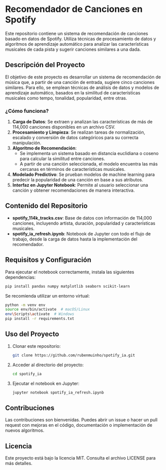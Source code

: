 # Recomendador de Canciones en Spotify

Este repositorio contiene un sistema de recomendación de canciones basado en datos de Spotify. 
Utiliza técnicas de procesamiento de datos y algoritmos de aprendizaje automático para analizar 
las características musicales de cada pista y sugerir canciones similares a una dada.

## Descripción del Proyecto

El objetivo de este proyecto es desarrollar un sistema de recomendación de música que, a partir 
de una canción de entrada, sugiere cinco canciones similares. Para ello, se emplean técnicas de 
análisis de datos y modelos de aprendizaje automático, basados en la similitud de características 
musicales como tempo, tonalidad, popularidad, entre otras.

### ¿Cómo funciona?
1. **Carga de Datos**: Se extraen y analizan las características de más de 114,000 canciones disponibles en un archivo CSV.
2. **Procesamiento y Limpieza**: Se realizan tareas de normalización, escalado y conversión de datos categóricos para su correcta manipulación.
3. **Algoritmo de Recomendación**:
   - Se implementa un sistema basado en distancia euclidiana o coseno para calcular la similitud entre canciones.
   - A partir de una canción seleccionada, el modelo encuentra las más cercanas en términos de características musicales.
4. **Modelado Predictivo**: Se prueban modelos de machine learning para predecir la popularidad de una canción en base a sus atributos.
5. **Interfaz en Jupyter Notebook**: Permite al usuario seleccionar una canción y obtener recomendaciones de manera interactiva.

## Contenido del Repositorio

- **spotify_114k_tracks.csv**: Base de datos con información de 114,000 canciones, incluyendo artista, duración, popularidad y características musicales.
- **spotify_ia_refresh.ipynb**: Notebook de Jupyter con todo el flujo de trabajo, desde la carga de datos hasta la implementación del recomendador.

## Requisitos y Configuración

Para ejecutar el notebook correctamente, instala las siguientes dependencias:

```bash
pip install pandas numpy matplotlib seaborn scikit-learn
```

Se recomienda utilizar un entorno virtual:

```bash
python -m venv env
source env/bin/activate  # macOS/Linux
env\Scripts\activate  # Windows
pip install -r requirements.txt
```

## Uso del Proyecto

1. Clonar este repositorio:
   ```bash
   git clone https://github.com/rubenmuinho/spotify_ia.git
   ```
2. Acceder al directorio del proyecto:
   ```bash
   cd spotify_ia
   ```
3. Ejecutar el notebook en Jupyter:
   ```bash
   jupyter notebook spotify_ia_refresh.ipynb
   ```

## Contribuciones

Las contribuciones son bienvenidas. Puedes abrir un issue o hacer un pull request con mejoras en el código, documentación o implementación de nuevos algoritmos.

## Licencia

Este proyecto está bajo la licencia MIT. Consulta el archivo LICENSE para más detalles.
